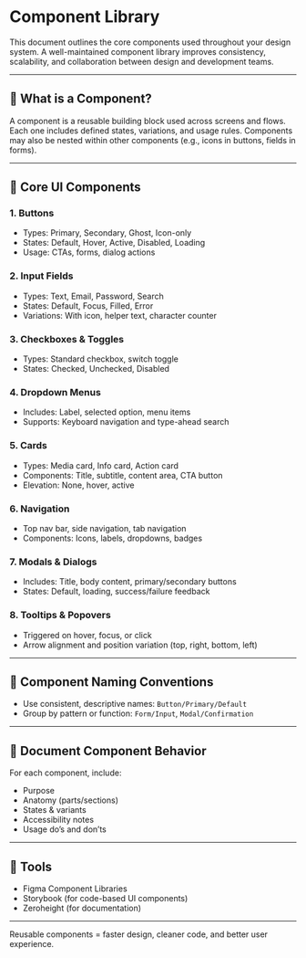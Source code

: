 # Component Library

This document outlines the core components used throughout your design system. A well-maintained component library improves consistency, scalability, and collaboration between design and development teams.

---

## 🧩 What is a Component?

A component is a reusable building block used across screens and flows. Each one includes defined states, variations, and usage rules. Components may also be nested within other components (e.g., icons in buttons, fields in forms).

---

## 🧱 Core UI Components

### 1. **Buttons**
- Types: Primary, Secondary, Ghost, Icon-only
- States: Default, Hover, Active, Disabled, Loading
- Usage: CTAs, forms, dialog actions

### 2. **Input Fields**
- Types: Text, Email, Password, Search
- States: Default, Focus, Filled, Error
- Variations: With icon, helper text, character counter

### 3. **Checkboxes & Toggles**
- Types: Standard checkbox, switch toggle
- States: Checked, Unchecked, Disabled

### 4. **Dropdown Menus**
- Includes: Label, selected option, menu items
- Supports: Keyboard navigation and type-ahead search

### 5. **Cards**
- Types: Media card, Info card, Action card
- Components: Title, subtitle, content area, CTA button
- Elevation: None, hover, active

### 6. **Navigation**
- Top nav bar, side navigation, tab navigation
- Components: Icons, labels, dropdowns, badges

### 7. **Modals & Dialogs**
- Includes: Title, body content, primary/secondary buttons
- States: Default, loading, success/failure feedback

### 8. **Tooltips & Popovers**
- Triggered on hover, focus, or click
- Arrow alignment and position variation (top, right, bottom, left)

---

## 🧠 Component Naming Conventions

- Use consistent, descriptive names: `Button/Primary/Default`
- Group by pattern or function: `Form/Input`, `Modal/Confirmation`

---

## 🧪 Document Component Behavior

For each component, include:
- Purpose
- Anatomy (parts/sections)
- States & variants
- Accessibility notes
- Usage do’s and don’ts

---

## 🧰 Tools

- Figma Component Libraries
- Storybook (for code-based UI components)
- Zeroheight (for documentation)

---

Reusable components = faster design, cleaner code, and better user experience.
